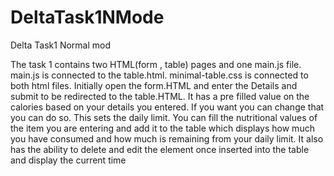 # DeltaTask1NMode
Delta Task1 Normal mod

The task 1 contains two HTML(form , table) pages and one main.js file. main.js is connected to the table.html. minimal-table.css is connected to both html files. Initially open the form.HTML  and enter the Details and submit to be redirected to the table.HTML. It has a pre filled value on the calories based on your details you entered. If you want you can change that you can do so. This sets the daily limit. You can fill the nutritional values of the item you are entering and add it to the table which displays how much you have consumed and how much is remaining from your daily limit. It also has the ability to delete and edit the element once inserted into the table and display the current time



